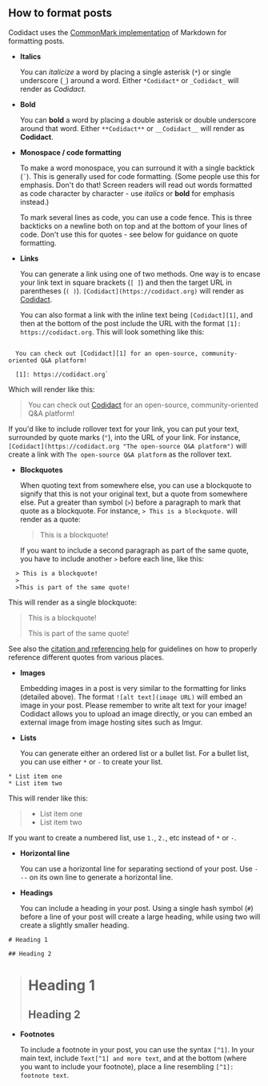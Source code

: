 ## How to format posts

Codidact uses the [CommonMark implementation](https://commonmark.org) of Markdown for formatting posts.

* **Italics**

  You can *italicize* a word by placing a single asterisk (`*`) or single underscore (`_`) around a word. Either `*Codidact*` or `_Codidact_` will render as *Codidact*.

* **Bold**

  You can **bold** a word by placing a double asterisk or double underscore around that word. Either `**Codidact**` or `__Codidact__` will render as **Codidact**.

* **Monospace / code formatting**

  To make a word monospace, you can surround it with a single backtick (<code>&#96;</code>). This is generally used for code formatting. (Some people use this for emphasis. Don't do that! Screen readers will read out words formatted as code character by character - use *italics* or **bold** for emphasis instead.)

  To mark several lines as code, you can use a code fence. This is three backticks on a newline both on top and at the bottom of your lines of code. Don't use this for quotes - see below for guidance on quote formatting.

* **Links**

  You can generate a link using one of two methods. One way is to encase your link text in square brackets (`[ ]`) and then the target URL in parentheses (`( )`). `[Codidact](https://codidact.org)` will render as [Codidact](https://codidact.org).

  You can also format a link with the inline text being `[Codidact][1]`, and then at the bottom of the post include the URL with the format `[1]: https://codidact.org`. This will look something like this:

```

  You can check out [Codidact][1] for an open-source, community-oriented Q&A platform!
  
  [1]: https://codidact.org`

```
  Which will render like this:

  > You can check out [Codidact][1] for an open-source, community-oriented Q&A platform!
  > 
  > [1]: https://codidact.org

  If you'd like to include rollover text for your link, you can put your text, surrounded by quote marks (`"`), into the URL of your link. For instance, `[Codidact](https://codidact.org "The open-source Q&A platform")` will create a link with `The open-source Q&A platform` as the rollover text.

* **Blockquotes**

  When quoting text from somewhere else, you can use a blockquote to signify that this is not your original text, but a quote from somewhere else. Put a greater than symbol (`>`) before a paragraph to mark that quote as a blockquote. For instance, `> This is a blockquote.` will render as a quote:

  > This is a blockquote!

  If you want to include a second paragraph as part of the same quote, you have to include another `>` before each line, like this:

```
  > This is a blockquote!
  >
  >This is part of the same quote!
```

  This will render as a single blockquote:

  > This is a blockquote!
  >
  > This is part of the same quote!

  See also the [citation and referencing help](/help/referencing) for guidelines on how to properly reference different quotes from various places.

* **Images**

  Embedding images in a post is very similar to the formatting for links (detailed above). The format `![alt text](image URL)` will embed an image in your post. Please remember to write alt text for your image! Codidact allows you to upload an image directly, or you can embed an external image from image hosting sites such as Imgur.

* **Lists**

  You can generate either an ordered list or a bullet list. For a bullet list, you can use either `*` or `-` to create your list.

```
* List item one
* List item two
```

  This will render like this:

>  * List item one
>  * List item two

  If you want to create a numbered list, use `1.`, `2.`, etc instead of `*` or `-`.

* **Horizontal line**

  You can use a horizontal line for separating sectiond of your post. Use `---` on its own line to generate a horizontal line.

* **Headings**

  You can include a heading in your post. Using a single hash symbol (`#`) before a line of your post will create a large heading, while using two will create a slightly smaller heading.

```
# Heading 1

## Heading 2
```

  > # Heading 1
  >
  > ## Heading 2


* **Footnotes**

  To include a footnote in your post, you can use the syntax `[^1]`. In your main text, include `Text[^1] and more text`, and at the bottom (where you want to include your footnote), place a line resembling `[^1]: footnote text`.
